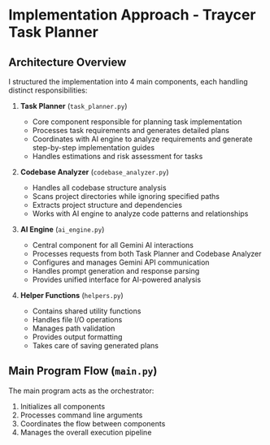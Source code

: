 # Implementation Approach - Traycer Task Planner

## Architecture Overview
I structured the implementation into 4 main components, each handling distinct responsibilities:

1. **Task Planner** (`task_planner.py`)
   * Core component responsible for planning task implementation
   * Processes task requirements and generates detailed plans
   * Coordinates with AI engine to analyze requirements and generate step-by-step implementation guides
   * Handles estimations and risk assessment for tasks

2. **Codebase Analyzer** (`codebase_analyzer.py`)
   * Handles all codebase structure analysis
   * Scans project directories while ignoring specified paths
   * Extracts project structure and dependencies
   * Works with AI engine to analyze code patterns and relationships

3. **AI Engine** (`ai_engine.py`)
   * Central component for all Gemini AI interactions
   * Processes requests from both Task Planner and Codebase Analyzer
   * Configures and manages Gemini API communication
   * Handles prompt generation and response parsing
   * Provides unified interface for AI-powered analysis

4. **Helper Functions** (`helpers.py`)
   * Contains shared utility functions
   * Handles file I/O operations
   * Manages path validation
   * Provides output formatting
   * Takes care of saving generated plans

## Main Program Flow (`main.py`)
The main program acts as the orchestrator:
1. Initializes all components
2. Processes command line arguments
3. Coordinates the flow between components
4. Manages the overall execution pipeline